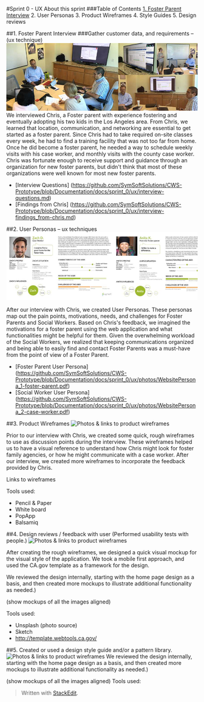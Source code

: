 #Sprint 0 - UX
About this sprint
###Table of Contents
[1. Foster Parent Interview](#first)
 2. User Personas
 3. Product Wireframes
 4. Style Guides
 5. Design reviews

##1.	<a name="first"></a>Foster Parent Interview
###Gather customer data, and requirements – (ux technique)
![Photos of foster parent interview](https://github.com/SymSoftSolutions/CWS-Prototype/blob/Documentation/docs/sprint_0/ux/photos/01_symsoft-solutions-chhs-rfi-75001_foster-parent-interview_850x300.jpg)
We interviewed Chris, a Foster parent with experience fostering and eventually adopting his two kids in the Los Angeles area. From Chris, we learned that location, communication, and networking are essential to get started as a foster parent. Since Chris had to take required on-site classes every week, he had to find a training facility that was not too far from home. Once he did become a foster parent, he needed a way to schedule weekly visits with his case worker, and monthly visits with the county case worker. Chris was fortunate enough to receive support and guidance through an organization for new foster parents, but didn't think that most of these organizations were well known for most new foster parents.

 - [Interview Questions] (https://github.com/SymSoftSolutions/CWS-Prototype/blob/Documentation/docs/sprint_0/ux/interview-questions.md)
 - [Findings from Chris] (https://github.com/SymSoftSolutions/CWS-Prototype/blob/Documentation/docs/sprint_0/ux/interview-findings_from-chris.md)


##2.	User Personas – ux techniques
![Photos & links to user personas](https://github.com/SymSoftSolutions/CWS-Prototype/blob/Documentation/docs/sprint_0/ux/photos/02_symsoft-solutions-chhs-rfi-75001_user-personas.jpg)

After our interview with Chris, we created User Personas. These personas map out the pain points, motivations, needs, and challenges for Foster Parents and Social Workers. Based on Chris's feedback, we imagined the motivations for a foster parent using the web application and what functionalities might be helpful for them. Given the overwhelming workload of the Social Workers, we realized that keeping communications organized and being able to easily find and contact Foster Parents was a must-have from the point of view of a Foster Parent.

- [Foster Parent User Persona] (https://github.com/SymSoftSolutions/CWS-Prototype/blob/Documentation/docs/sprint_0/ux/photos/WebsitePersona_1-foster-parent.pdf)
- [Social Worker User Persona] (https://github.com/SymSoftSolutions/CWS-Prototype/blob/Documentation/docs/sprint_0/ux/photos/WebsitePersona_2-case-worker.pdf)

##3.	Product Wireframes
![Photos & links to product wireframes](http://placehold.it/850x300)

Prior to our interview with Chris, we created some quick, rough wireframes to use as discussion points during the interview. These wireframes helped us to have a visual reference to understand how Chris might look for foster family agencies, or how he might communicate with a case worker. After our interview, we created more wireframes to incorporate the feedback provided by Chris.

Links to wireframes

Tools used:
- Pencil & Paper 
- White board
- PopApp
- Balsamiq

##4.	Design reviews / feedback with user (Performed usability tests with people.)
![Photos & links to product wireframes](http://placehold.it/850x300)

After creating the rough wireframes, we designed a quick visual mockup for the visual style of the application. We took a mobile first approach, and used the CA.gov template as a framework for the design.

We reviewed the design internally, starting with the home page design as a basis, and then created more mockups to illustrate additional functionality as needed.)

(show mockups of all the images aligned)

Tools used:
- Unsplash (photo source)
- Sketch 
- http://template.webtools.ca.gov/

##5.	Created or used a design style guide and/or a pattern library. 
![Photos & links to product wireframes](http://placehold.it/850x300)
We reviewed the design internally, starting with the home page design as a basis, and then created more mockups to illustrate additional functionality as needed.)

(show mockups of all the images aligned)
Tools used:

> Written with [StackEdit](https://stackedit.io/).
